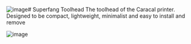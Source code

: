 ![image](https://github.com/4dspice/Superfang-Toolhead/assets/117639659/f14fa832-6580-4715-97b0-5072a4e24d8a)# Superfang Toolhead
The toolhead of the Caracal printer. Designed to be compact, lightweight, minimalist and easy to install and remove 

![image](https://github.com/4dspice/Superfang-Toolhead/assets/117639659/2724504a-6e5c-4b9e-8a07-370d264d5c48)
